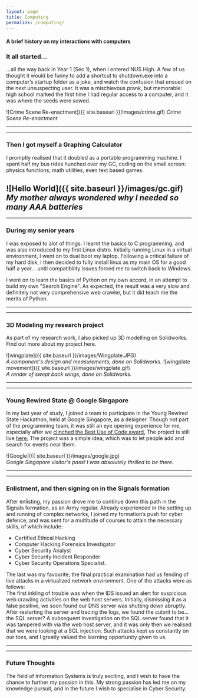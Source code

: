 ```yaml
---
layout: page
title: Computing
permalink: /computing/
---
```

#### A brief history on my interactions with computers

### It all started...

...all the way back in Year 1 (Sec 1), when I entered NUS High. A few of us thought it would be funny to add a shortcut to shutdown.exe into a computer’s startup folder as a joke, and watch the confusion that ensued on the next unsuspecting user. It was a mischievous prank, but memorable: high school marked the first time I had regular access to a computer, and it was where the seeds were sowed.

![Crime Scene Re-enactment]({{ site.baseurl }}/images/crime.gif)
                _Crime Scene Re-enactment_


  
  
----
****
### Then I got myself a Graphing Calculator
I promptly realised that it doubled as a portable programming machine. I spent half my bus rides hunched over my GC, coding on the small screen: physics functions, math utilities, even text based games.

![Hello World]({{ site.baseurl }}/images/gc.gif)
                _My mother always wondered why I needed so many AAA batteries_
----
**** 
### During my senior years
I was exposed to alot of things. I learnt the basics to C programming, and was also introduced to my first 
Linux distro. Initially running Linux in a virtual environment, I went on to dual boot my laptop. Following a critical failure of my hard disk, I then decided to fully install linux as my main OS for a good half a year... until compatibility issues forced me to switch back to Windows.

I went on to learn the basics of Python on my own accord, in an attempt to build my own "Search Engine". As expected, the result was a very slow and definitely not very comprehensive web crawler, but it did teach me the merits of Python.

----
****  

### 3D Modeling my research project
As part of my research work, I also picked up 3D modelling on Solidworks. Find out more about my project here.

![wingplate]({{ site.baseurl }}/images/Wingplate.JPG)  
_A component's design and measurements, done on Solidworks._
![wingplate movement]({{ site.baseurl }}/images/wingplate.gif)  
_A render of swept back wings, done on Solidworks._

----
****  

### Young Rewired State @ Google Singapore
In my last year of study, I joined a team to participate in the Young Rewired State Hackathon, held at Google Singapore, as a designer. Though not part of the programming team, it was still an eye opening experience for me, especially after we [clinched the Best Use of Code award.](https://web.archive.org/web/20150922162216/http://hacks.youngrewiredstate.org/events/yrssingapore) The project is still live [here.](http://sup-sg.appspot.com/) The project was a simple idea, which was to let people add and search for events near them. 

![Google]({{ site.baseurl }}/images/google.jpg)  
_Google Singapore visitor's pass! I was absolutely thrilled to be there._

----
****  
### Enlistment, and then signing on in the Signals formation
After enlisting, my passion drove me to continue down this path in the Signals formation, as an Army regular. Already experienced in the setting up and running of complex networks, I joined my formation’s push for cyber defence, and was sent for a multitude of courses to attain the necessary skills, of which include:

* Certified Ethical Hacking
* Computer Hacking Forensics Investigator 
* Cyber Security Analyst 
* Cyber Security Incident Responder
* Cyber Security Operations Specialist.  

The last was my favourite; the final practical examination had us fending of live attacks in a virtualized network environment.
One of the attacks were as follows:  
The first inkling of trouble was when the IDS issued an alert for suspicious web crawling activities on the web host servers. Initially, dismissing it as a false positive, we soon found our DNS server was shutting down abruptly. After restarting the server and tracing the logs, we found the culprit to be... the SQL server? A subsequent investigation on the SQL server found that it was tampered with via the web host server, and it was only then we realised that we were looking at a SQL injection. Such attacks kept us constantly on our toes, and I greatly valued the learning opportunity given to us.

----
**** 

### Future Thoughts
The field of Information Systems is truly exciting, and I wish to have the chance to further my passion in this. My strong passion has led me on my knowledge pursuit, and in the future I wish to specialise in Cyber Security.

